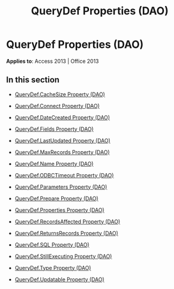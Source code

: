 ﻿---
title: QueryDef Properties (DAO)
TOCTitle: Properties
ms:assetid: 6b5687aa-1a67-4c3a-b9b4-ae90ada81326
ms:mtpsurl: https://msdn.microsoft.com/en-us/library/Dn142365(v=office.15)
ms:contentKeyID: 52072842
ms.date: 09/18/2015
mtps_version: v=office.15
---

# QueryDef Properties (DAO)


**Applies to**: Access 2013 | Office 2013

## In this section

  - [QueryDef.CacheSize Property (DAO)](querydef-cachesize-property-dao.md)

  - [QueryDef.Connect Property (DAO)](querydef-connect-property-dao.md)

  - [QueryDef.DateCreated Property (DAO)](querydef-datecreated-property-dao.md)

  - [QueryDef.Fields Property (DAO)](querydef-fields-property-dao.md)

  - [QueryDef.LastUpdated Property (DAO)](querydef-lastupdated-property-dao.md)

  - [QueryDef.MaxRecords Property (DAO)](querydef-maxrecords-property-dao.md)

  - [QueryDef.Name Property (DAO)](querydef-name-property-dao.md)

  - [QueryDef.ODBCTimeout Property (DAO)](querydef-odbctimeout-property-dao.md)

  - [QueryDef.Parameters Property (DAO)](querydef-parameters-property-dao.md)

  - [QueryDef.Prepare Property (DAO)](querydef-prepare-property-dao.md)

  - [QueryDef.Properties Property (DAO)](querydef-properties-property-dao.md)

  - [QueryDef.RecordsAffected Property (DAO)](querydef-recordsaffected-property-dao.md)

  - [QueryDef.ReturnsRecords Property (DAO)](querydef-returnsrecords-property-dao.md)

  - [QueryDef.SQL Property (DAO)](querydef-sql-property-dao.md)

  - [QueryDef.StillExecuting Property (DAO)](querydef-stillexecuting-property-dao.md)

  - [QueryDef.Type Property (DAO)](querydef-type-property-dao.md)

  - [QueryDef.Updatable Property (DAO)](querydef-updatable-property-dao.md)

